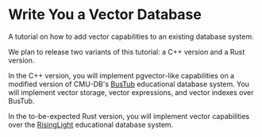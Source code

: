 # Write You a Vector Database

A tutorial on how to add vector capabilities to an existing database system.

We plan to release two variants of this tutorial: a C++ version and a Rust version.

In the C++ version, you will implement pgvector-like capabilities on a modified version of CMU-DB's [BusTub](https://github.com/cmu-db/bustub) educational database system. You will implement vector storage, vector expressions, and vector indexes over BusTub.

In the to-be-expected Rust version, you will implement vector capabilities over the [RisingLight](https://github.com/risinglightdb/risinglight) educational database system.
